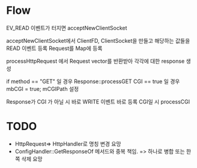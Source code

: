 # Flow
EV_READ 이벤트가 터지면 acceptNewClientSocket

acceptNewClientSocket에서 ClientFD, ClientSocket을 만들고 해당하는 값들을 READ 이벤트 등록
Request를 Map에 등록

processHttpRequest 에서 Request vector를 반환받아 각각에 대한 response 생성

if method == "GET" 일 경우 Response::processGET
	CGI == true 일 경우 mbCGI = true; mCGIPath 설정

Response가 CGI 가 아닐 시 바로 WRITE 이벤트 바로 등록
CGI일 시 processCGI



# TODO
- HttpRequest=> HttpHandler로 명칭 변경 요망
- ConfigHandler::GetResponseOf 메서드와 중복 책임. => 하나로 병합 또는 한 쪽 삭제 요망
